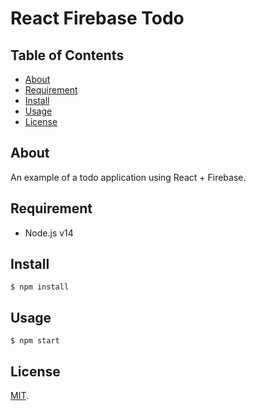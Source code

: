 # React Firebase Todo

## Table of Contents

* [About](#about)
* [Requirement](#requirement)
* [Install](#install)
* [Usage](#usage)
* [License](#license)

## About

An example of a todo application using React + Firebase.

## Requirement

* Node.js v14

## Install

```
$ npm install
```

## Usage

```
$ npm start
```

## License

[MIT](LICENSE).
